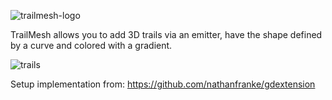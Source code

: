 ![trailmesh-logo](https://github.com/tcmug/godot_trailmesh/assets/567207/e4db668e-1a7f-43e4-8489-b978dfe04f4c)

TrailMesh allows you to add 3D trails via an emitter, have the shape defined by a curve and colored with a gradient.

![trails](https://github.com/tcmug/godot_trailmesh/assets/567207/25cadf5d-d880-481d-be84-c553869ed996)

Setup implementation from: <https://github.com/nathanfranke/gdextension>
